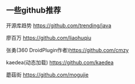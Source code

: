 ## 一些github推荐
开源库趋势 https://github.com/trending/java

廖百万 https://github.com/liaohuqiu

张勇(360 DroidPlugin作者)https://github.com/cmzy

kaedea(动态加载) https://github.com/kaedea

蘑菇街 https://github.com/mogujie
